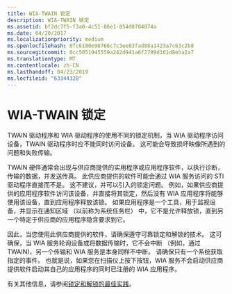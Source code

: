 ```yaml
---
title: WIA-TWAIN 锁定
description: WIA-TWAIN 锁定
ms.assetid: bf2dc7f5-f3a0-4c51-86e1-854d0704074a
ms.date: 04/20/2017
ms.localizationpriority: medium
ms.openlocfilehash: 0fc6180e98766c7c3ee83fad88a1423a7c63c2b8
ms.sourcegitcommit: 0cc5051945559a242d941a6f2799d161d8eba2a7
ms.translationtype: MT
ms.contentlocale: zh-CN
ms.lasthandoff: 04/23/2019
ms.locfileid: "63344328"
---
```

# <a name="wia-twain-locking"></a>WIA-TWAIN 锁定





TWAIN 驱动程序和 WIA 驱动程序的使用不同的锁定机制，当 WIA 驱动程序访问设备，TWAIN 驱动程序时应不能同时访问设备。 这可能会导致损坏映像所遇到的问题和失败传输。

TWAIN 硬件通常会出现与供应商提供的实用程序或应用程序软件，以执行诊断，传输的数据，并发送传真。 此供应商提供的软件可能会通过 WIA 服务访问的 STI 驱动程序直接而不是。 这不建议，并可以引入的锁定问题。 例如，如果供应商提供的应用程序软件访问该设备，并直接将其锁定，然后没有 WIA 应用程序将能够使用该设备，直到应用程序释放该锁。 如果应用程序是一个工具，用于监视设备，并显示在通知区域 （以前称为系统任务栏） 中，它不是允许释放锁，直到另一个特定于供应商的应用程序隐含要求到它。

因此，当您使用此供应商提供的软件，请确保遵守可靠锁定和解锁的技术。 这可确保，当 WIA 服务轮询设备或将数据传输时，它不会中断 （例如，通过 TWAIN)，另一个传输和 WIA 服务是本身同样不中断。 请确保只有一个系统获取指定的事件。 也就是说，如果您在扫描仪上按下按钮，WIA 服务不会启动供应商提供软件启动其自己的应用程序的同时已注册的 WIA 应用程序。

有关其他信息，请参阅[锁定和解锁的最佳实践](locking-and-unlocking-best-practices.md)。

 

 




